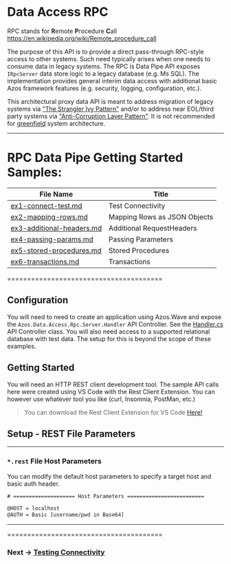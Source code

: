 # Data Access RPC

RPC stands for **R**emote **P**rocedure **C**all
https://en.wikipedia.org/wiki/Remote_procedure_call

The purpose of this API is to provide a direct pass-through RPC-style access to other systems. Such need typically arises when one needs to consume data in legacy systems. The RPC is Data Pipe API exposes `IRpcServer` data store logic to a legacy database (e.g. Ms SQL). The implementation provides general interim data access with additional basic Azos framework features (e.g. security, logging, configuration, etc.). 

This architectural proxy data API is meant to address migration of legacy systems via ["The Strangler Ivy Pattern"](https://docs.microsoft.com/en-us/azure/architecture/patterns/strangler-fig) and/or to address near EOL/third party systems via ["Anti-Corruption Layer Pattern"](https://docs.microsoft.com/en-us/azure/architecture/patterns/anti-corruption-layer). It is not recommended for [greenfield](https://en.wikipedia.org/wiki/Greenfield_project) system architecture.   

---


# RPC Data Pipe Getting Started Samples:

| File Name | Title |
|---|---|
|[ex1-connect-test.md](ex1-connect-test.md)| Test Connectivity |
|[ex2-mapping-rows.md](ex2-mapping-rows.md)| Mapping Rows as JSON Objects |
|[ex3-additional-headers.md](ex3-additional-headers.md)| Additional RequestHeaders |
|[ex4-passing-params.md](ex4-passing-params.md)| Passing Parameters |
|[ex5-stored-procedures.md](ex5-stored-procedures.md)| Stored Procedures |
|[ex6-transactions.md](ex6-transactions.md)| Transactions |

=======================================

## Configuration

You will need to need to create an application using Azos.Wave and expose the `Azos.Data.Access.Rpc.Server.Handler` API Controller.
See the [Handler.cs](https://github.com/azist/azos/blob/master/src/Azos.Wave/Data/Rpc/Handler.cs) API Controller class. You will also
need access to a supported relational database with test data. The setup for this is beyond the scope of these examples.


## Getting Started

You will need an HTTP REST client development tool. The sample API calls here were created using VS Code with 
the Rest Client Extension. You can however use whatever tool you like (curl, Insomnia, PostMan, etc.)

> You can download the Rest Client Extension for VS Code [Here!](https://marketplace.visualstudio.com/items?itemName=humao.rest-client)

## Setup - REST File Parameters

---

### `*.rest` File Host Parameters

You can modify the default host parameters to specify a target host and basic auth header.

```rest
# ==================== Host Parameters =========================

@HOST = localhost 
@AUTH = Basic [username/pwd in Base64]

```

---

=======================================

 ### Next -> [Testing Connectivity](ex1-connect-test.md)
